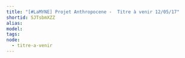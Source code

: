 ```yaml
---
title: "[#LaMYNE] Projet Anthropocene -  Titre à venir 12/05/17"
shortid: SJTsbmXZZ
alias:
model:
tags:
node: 
  - titre-a-venir
---
```

